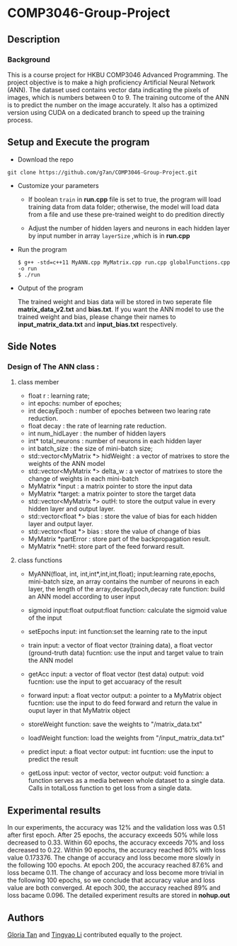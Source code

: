 # COMP3046-Group-Project

## Description

### Background

This is a course project for HKBU COMP3046 Advanced Programming. The project objective is to make a high proficiency Artificial Neural Network (ANN). The dataset used contains vector data indicating the pixels of images, which is numbers between 0 to 9. The training outcome of the ANN is to predict the number on the image accurately. It also has a optimized version using CUDA on a dedicated branch to speed up the training process.

## Setup and Execute the program

* Download the repo

```
git clone https://github.com/g7an/COMP3046-Group-Project.git
```


* Customize your parameters

	* If boolean `train` in **run.cpp** file is set to true, the program will load training data from data folder; otherwise, the model will load data from 
	   a file and use these pre-trained weight to do predition directly 
	   
	* Adjust the number of hidden layers and neurons in each hidden layer by input number in array `layerSize` ,which is in **run.cpp**



* Run the program

	```
	$ g++ -std=c++11 MyANN.cpp MyMatrix.cpp run.cpp globalFunctions.cpp -o run
	$ ./run
	```

* Output of the program

	The trained weight and bias data will be stored in two seperate file **matrix_data_v2.txt** and **bias.txt**. If you want the ANN model to use the trained 	   weight and bias, please change their names to **input_matrix_data.txt** and **input_bias.txt** respectively. 

## Side Notes

### Design of The ANN class :

1. class member

	* float r : learning rate;
	* int epochs: number of epoches;
	* int decayEpoch : number of epoches between two learing rate reduction.
	* float decay : the rate of learning rate reduction.
	* int num_hidLayer : the number of hidden layers
	* int* total_neurons : number of neurons in each hidden layer
	* int batch_size : the size of mini-batch size;
	* std::vector<MyMatrix<float> *> hidWeight : a vector of matrixes to store the weights of the ANN model
	* std::vector<MyMatrix<float> *> delta_w : a vector of matrixes to store the change of  weights in each mini-batch
	* MyMatrix<float> *input : a matrix pointer to store the input data
	* MyMatrix<float> *target: a matrix pointer to store the target data
	* std::vector<MyMatrix<float> *> outH: to store the output value in every hidden layer and output layer.
	* std::vector<float *> bias : store the value of bias for each hidden layer and output layer.
	* std::vector<float *> bias : store the value of change of bias 
	* MyMatrix<float> *partError : store part of the backpropagation result.
	* MyMatrix<float> *netH: store part of the feed forward result.

1. class functions
 
	* MyANN(float, int, int,int*,int,int,float);
		input:learning rate,epochs, mini-batch size, an array contains the number of neurons in each layer,
			the length of the array,decayEpoch,decay rate 
		function: build an ANN model according to user input

	* sigmoid
		input:float 
		output:float 
		function: calculate the sigmoid value of the input

	* setEpochs
		input: int 
		function:set the learning rate to the input

	* train
		input: a vector of float vector (training data), a float vector (ground-truth data)
		fucntion: use the input and target value to train the ANN model 

	* getAcc
		input: a vector of float vector (test data) 
		output: void
		fucntion: use the input to get accuaracy of the result

	* forward
		input: a float vector 
		output: a pointer to a MyMatrix object
		fucntion: use the input to do feed forward and return the value in  ouput layer in that MyMatrix object

	* storeWeight
		function: save the weights to "/matrix_data.txt" 

	* loadWeight
		function: load the weights from  "/input_matrix_data.txt" 
	
	* predict
		input: a float vector 
		output: int
		fucntion: use the input to predict the result

	* getLoss
		input: vector of vector, vector
		output: void
		function: a function serves as a media between whole dataset to a single data. 
				Calls in totalLoss function to get loss from a single data.
	

## Experimental results

In our experiments, the accuracy was 12% and the validation loss was 0.51 after first epoch. After 25 epochs, the accuracy exceeds 50% while loss decreased to 0.33. Within 60 epochs, the accuracy exceeds 70% and loss decreased to 0.22. Within 90 epochs, the accuracy reached 80% with loss value 0.173376. The change of accuracy and loss become more slowly in the following 100 epochs. At epoch 200, the accuracy reached 87.6% and loss became 0.11. The change of accuracy and loss become more trivial in the following 100 epochs, so we conclude that accuracy value and loss value are both converged. At epoch 300, the accuracy reached 89% and loss bacame 0.096. The detailed experiment results are stored in **nohup.out**

## Authors

[Gloria Tan](https://github.com/g7an) and [Tingyao Li](https://github.com/BearerOfTheCurse) contributed equally to the project.
	



